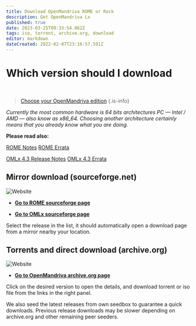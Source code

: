 ```yaml
---
title: Download OpenMandriva ROME or Rock
description: Get OpenMandriva Lx
published: true
date: 2023-03-25T09:33:54.062Z
tags: iso, torrent, archive.org, download
editor: markdown
dateCreated: 2022-02-07T23:16:57.591Z
---
```


# Which version should I download
<br>

> [Choose your OpenMandriva edition](https://www.openmandriva.org/release-picking)
{.is-info}


*Currently the most common hardware is 64 bits architectures PC — Intel / AMD — also know as x86\_64.
Choosing another architecture certainly means that you already know what you are doing.*


**Please read also:**

[ROME Notes](/distribution/releases/rome/notes)
[ROME Errata](/distribution/releases/rome/errata)

[OMLx 4.3 Release Notes](/distribution/releases/omlx43/notes)
[OMLx 4.3 Errata](/distribution/releases/omlx43/errata)
<br>




## Mirror download (sourceforge.net)

![Website](https://img.shields.io/website?label=SourceForge%20Status&url=https%3A%2F%2Fsourceforge.net)

-  [**Go to ROME sourceforge page**](https://sourceforge.net/projects/openmandriva/files/release/ROME/)

- [**Go to OMLx sourceforge page**](https://sourceforge.net/projects/openmandriva/files/release/4.3/Final/)

Select the release in the list, it should automatically open a download page from a mirror nearby your location.
<br>

## Torrents and direct download (archive.org) 

![Website](https://img.shields.io/website?label=Archive.org%20Status&url=https%3A%2F%2Farchive.org)

- [**Go to OpenMandriva archive.org page**](https://archive.org/details/@oma_infra)

Click on the desired version to open the details, and download torrent or iso file from the links in the right panel.

We also seed the latest releases from own seedbox to guarantee a quick downloads. Previous release downloads may be slower depending on archive.org and other remaining peer seeders.

